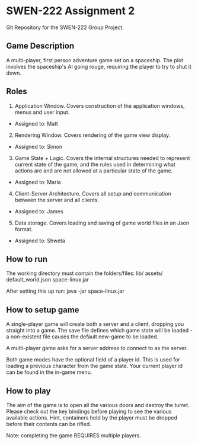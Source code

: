 SWEN-222 Assignment 2
=====================
Git Repository for the SWEN-222 Group Project.

Game Description
-----
A multi-player, first person adventure game set on a spaceship. The plot involves the spaceship's AI going rouge, requiring the player to try to shut it down. 

Roles
------
1. Application Window. Covers construction of the application windows, menus and user input. 
 - Assigned to: Matt
2. Rendering Window. Covers rendering of the game view display. 
 - Assigned to: Simon
3. Game State + Logic. Covers the internal structures needed to represent current state of the game, and the rules used in determining what actions are and are not allowed at a particular state of the game.
 - Assigned to: Maria
4. Client-Server Architecture. Covers all setup and communication between the server and all clients.
 - Assigned to: James
5. Data storage. Covers loading and saving of game world files in an Json format.
 - Assigned to: Shweta

How to run
------
The working directory must contain the folders/files:
lib/
assets/
default_world.json
space-linux.jar

After setting this up run:
java -jar space-linux.jar

How to setup game
------
A single-player game will create both a server and a client, dropping you straight into a game.
The save file defines which game state will be loaded - a non-existent file causes the default new-game to be loaded.

A multi-player game asks for a server address to connect to as the server.

Both game modes have the optional field of a player id. This is used for loading a previous character from the game state.
Your current player id can be found in the in-game menu.

How to play
------
The aim of the game is to open all the various doors and destroy the turret.
Please check out the key bindings before playing to see the various available actions.
Hint, containers held by the player must be dropped before their contents can be rifled.

Note: completing the game REQUIRES multiple players.

